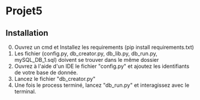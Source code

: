 # Projet5

## Installation

0) Ouvrez un cmd et Installez les requirements (pip install requirements.txt)
1) Les fichier (config.py, db_creator.py, db_lib.py, db_run.py, mySQL_DB_1.sql) doivent se trouver dans le même dossier
2) Ouvrez à l'aide d'un IDE le fichier "config.py" et ajoutez les identifiants de votre base de donnée.
3) Lancez le fichier "db_creator.py"
4) Une fois le process terminé, lancez "db_run.py" et interagissez avec le terminal.
